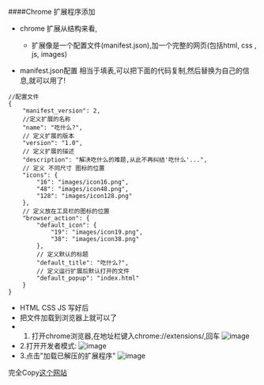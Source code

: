 ####Chrome 扩展程序添加

- chrome 扩展从结构来看,
  -  扩展像是一个配置文件(manifest.json),加一个完整的网页(包括html, css , js, images)  

- manifest.json配置  相当于填表,可以把下面的代码复制,然后替换为自己的信息,就可以用了!
```
//配置文件
{
    "manifest_version": 2,
    //定义扩展的名称
    "name": "吃什么?",
    // 定义扩展的版本
    "version": "1.0",
    // 定义扩展的描述
    "description": "解决吃什么的难题,从此不再纠结'吃什么'...",
    // 定义 不同尺寸 图标的位置
    "icons": {
        "16": "images/icon16.png",
        "48": "images/icon48.png",
        "128": "images/icon128.png"
    },
    // 定义放在工具栏的图标的位置
    "browser_action": {
        "default_icon": {
            "19": "images/icon19.png",
            "38": "images/icon38.png"
        },
        // 定义默认的标题
        "default_title": "吃什么?",
        // 定义运行扩展后默认打开的文件
        "default_popup": "index.html"
    }
}
```
- HTML CSS  JS 写好后
- 把文件加载到浏览器上就可以了
 - 1. 打开chrome浏览器,在地址栏键入chrome://extensions/,回车
![image](http://upload-images.jianshu.io/upload_images/3827288-623ec9bd5414e82d?imageMogr2/auto-orient/strip%7CimageView2/2/w/1240)
 - 2.打开开发者模式:
![image](http://upload-images.jianshu.io/upload_images/3827288-8891f24b8f2caaea?imageMogr2/auto-orient/strip%7CimageView2/2/w/1240)
- 3.点击"加载已解压的扩展程序"
![image](http://upload-images.jianshu.io/upload_images/3827288-42ace8d67cebf997?imageMogr2/auto-orient/strip%7CimageView2/2/w/1240)


完全Copy[这个网站](https://github.com/zhaoolee/WhatToEat)
